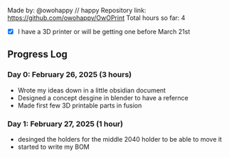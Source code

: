 Made by: @owohappy // happy
Repository link: https://github.com/owohappy/OwOPrint
Total hours so far: 4

- [x] I have a 3D printer or will be getting one before March 21st

## Progress Log

### Day 0: February 26, 2025 (3 hours)

- Wrote my ideas down in a little obsidian document
- Designed a concept desgine in blender to have a refernce
- Made first few 3D printable parts in fusion

### Day 1: February 27, 2025 (1 hour)

- desinged the holders for the middle 2040 holder to be able to move it 
- started to write my BOM